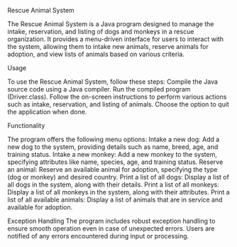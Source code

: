  
Rescue Animal System

The Rescue Animal System is a Java program designed to manage the intake, reservation, and listing of dogs and monkeys in a rescue organization. It provides a menu-driven interface for users to interact with the system, allowing them to intake new animals, reserve animals for adoption, and view lists of animals based on various criteria.

Usage

To use the Rescue Animal System, follow these steps:
Compile the Java source code using a Java compiler.
Run the compiled program (Driver.class).
Follow the on-screen instructions to perform various actions such as intake, reservation, and listing of animals.
Choose the option to quit the application when done.

Functionality 

The program offers the following menu options:
Intake a new dog: Add a new dog to the system, providing details such as name, breed, age, and training status.
Intake a new monkey: Add a new monkey to the system, specifying attributes like name, species, age, and training status.
Reserve an animal: Reserve an available animal for adoption, specifying the type (dog or monkey) and desired country.
Print a list of all dogs: Display a list of all dogs in the system, along with their details.
Print a list of all monkeys: Display a list of all monkeys in the system, along with their attributes.
Print a list of all available animals: Display a list of animals that are in service and available for adoption.

Exception Handling
The program includes robust exception handling to ensure smooth operation even in case of unexpected errors. Users are notified of any errors encountered during input or processing.
